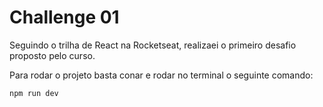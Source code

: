 # Challenge 01

Seguindo o trilha de React na Rocketseat, realizaei o primeiro desafio proposto pelo curso.

Para rodar o projeto basta conar e rodar no terminal o seguinte comando:

```js
npm run dev
```
